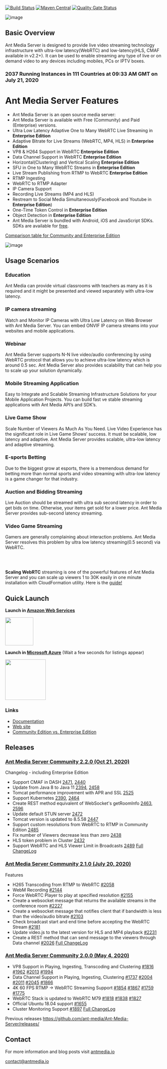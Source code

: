 [![Build Status](https://travis-ci.org/ant-media/Ant-Media-Server.svg?branch=master)](https://travis-ci.org/ant-media/Ant-Media-Server) 
[![Maven Central](https://maven-badges.herokuapp.com/maven-central/io.antmedia/ant-media-server/badge.svg)](https://maven-badges.herokuapp.com/maven-central/io.antmedia/ant-media-server)
[![Quality Gate Status](https://sonarcloud.io/api/project_badges/measure?project=io.antmedia%3Aant-media-server&metric=alert_status)](https://sonarcloud.io/dashboard?id=io.antmedia%3Aant-media-server)

![image](https://user-images.githubusercontent.com/54481799/95862105-16cb0e00-0d6b-11eb-9087-88888889825d.png)

## Basic Overview

Ant Media Server is designed to provide live video streaming technology infrastructure with ultra-low latency(WebRTC) and low-latency(HLS, CMAF available in v2.2+). It can be used to enable streaming any type of live or on demand video to any devices including mobiles, PCs or IPTV boxes.

### 2037 Running Instances in 111 Countries at 09:33 AM GMT on July 21, 2020


Ant Media Server Features
====

 * Ant Media Server is an open source media server:
 * Ant Media Server is available with Free (Community) and Paid (Enterprise) versions.
 * Ultra Low Latency Adaptive One to Many WebRTC Live Streaming in **Enterprise Edition**
 * Adaptive Bitrate for Live Streams (WebRTC, MP4, HLS) in **Enterprise Edition**
 * VP8 & H264 Support in WebRTC **Enterprise Edition**
 * Data Channel Support in WebRTC **Enterprise Edition** 
 * Horizontal(Clustering) and Vertical Scaling **Enterprise Edition**
 * SFU in One to Many WebRTC Streams in **Enterprise Edition**
 * Live Stream Publishing from RTMP to WebRTC **Enterprise Edition**
 * RTMP Ingesting
 * WebRTC to RTMP Adapter
 * IP Camera Support
 * Recording Live Streams (MP4 and HLS)
 * Restream to Social Media Simultaneously(Facebook and Youtube in **Enterprise Edition**)
 * One-Time Token Control in **Enterprise Edition**
 * Object Detection in **Enterprise Edition**
 * Ant Media Server is bundled with Android, iOS and JavaScript SDKs. SDKs are available for [free](https://antmedia.io/free-webrtc-android-ios-sdk/).
 
 [Comparison table for Community and Enterprise Edition](https://github.com/ant-media/Ant-Media-Server/wiki#community-edition--enterprise-edition)
 
 ![image](https://user-images.githubusercontent.com/54481799/95864676-64954580-0d6e-11eb-94d0-d661746d49af.png)
## Usage Scenarios
### Education
Ant Media can provide virtual classrooms with teachers as many as it is required and it might be presented and viewed separately with ultra-low latency.
### IP camera streaming 
Watch and Monitor IP Cameras with Ultra Low Latency on Web Browser with Ant Media Server. You can embed ONVIF IP camera streams into your websites and mobile applications.
### Webinar
Ant Media Server supports N-N live video/audio conferencing by using WebRTC protocol that allows you to achieve ultra-low latency which is around 0.5 sec. Ant Media Server also provides scalability that can help you to scale up your solution dynamically.
### Mobile Streaming Application
Easy to Integrate and Scalable Streaming Infrastructure Solutions for your Mobile Application Projects. You can build fast ve stable streaming applications with Ant Media API’s and SDK’s. 
### Live Game Show
Scale Number of Viewers As Much As You Need. Live Video Experience has the significant role in Live Game Shows’ success. It must be scalable, low latency and adaptive.  Ant Media Server provides scalable, ultra-low latency and adaptive streaming. 
### E-sports Betting
Due to the biggest grow at esports, there is a tremendous demand for betting more   than normal sports and video streaming with ultra-low latency is a game changer for  that industry.
### Auction and Bidding Streaming 
Live Auction should be streamed with ultra sub second latency in order to get bids on 
time. Otherwise, your items get sold for a lower price. Ant Media Server provides sub-second  latency streaming. 
### Video Game Streaming
Gamers are generally complaining about interaction problems. Ant Media Server resolves this problem by ultra low latency streaming(0.5 second) via WebRTC.

<br/>
<br/>

<b>Scaling WebRTC</b> streaming is one of the powerful features of Ant Media Server and you can scale up viewers 1 to 30K easily in one minute installation with CloudFormation utility. Here is the [guide!](https://antmedia.io/scaling-webrtc-streaming-30k-cloudformation/) 

## Quick Launch
 
<b>Launch in [Amazon Web Services](https://aws.amazon.com/marketplace/search/results?x=0&y=0&searchTerms=Ant+Media+Server&page=1&ref_=nav_search_box)</b>

 <a href="https://aws.amazon.com/marketplace/search/results?x=0&y=0&searchTerms=Ant+Media+Server&page=1&ref_=nav_search_box"><img src="https://i1.wp.com/antmedia.io/wp-content/uploads/2019/06/1200px-Amazon_Web_Services_Logo.svg-300x180.png" width=90/></a>
 
<b>Launch in [Microsoft Azure](https://azuremarketplace.microsoft.com/en-us/marketplace/apps?search=Ant%20Media%20Server&page=1)</b> (Wait a few seconds for listings appear)
  
 <a href="https://azuremarketplace.microsoft.com/en-us/marketplace/apps?search=Ant%20Media%20Server&page=1"><img src="https://i1.wp.com/antmedia.io/wp-content/uploads/2019/01/azure-e1548153434609.png" width=130/></a>
 
 
 ### Links
 
 * [Documentation](http://docs.antmedia.io/) 
 * [Web site](https://antmedia.io)
 * [Community Edition vs. Enterprise Edition](https://github.com/ant-media/Ant-Media-Server/wiki#community-edition--enterprise-edition)
 

## Releases

### [Ant Media Server Community 2.2.0 (Oct 21, 2020)](https://github.com/ant-media/Ant-Media-Server/releases/download/ams-v2.2.0/ant-media-server-2.2.0-community-2.2.0-20201021_1516.zip) 

Changelog - including Enterprise Edition
- Support CMAF in DASH [2471](https://github.com/ant-media/Ant-Media-Server/issues/2471), [2440](https://github.com/ant-media/Ant-Media-Server/issues/2440)
- Update from Java 8 to Java 11 [2394](https://github.com/ant-media/Ant-Media-Server/issues/2394), [2458](https://github.com/ant-media/Ant-Media-Server/issues/2458)
- Tomcat performance improvement with APR and SSL [2525](https://github.com/ant-media/Ant-Media-Server/issues/2525)
- Support Kubernetes [2390](https://github.com/ant-media/Ant-Media-Server/issues/2390), [2464](https://github.com/ant-media/Ant-Media-Server/pull/2464)
-  Create REST method equivalent of WebSocket's getRoomInfo [2463](https://github.com/ant-media/Ant-Media-Server/issues/2463), [2596](https://github.com/ant-media/Ant-Media-Server/issues/2596)
-  Update default STUN server [2472](https://github.com/ant-media/Ant-Media-Server/issues/2472)
-  Tomcat version is updated to 8.5.58 [2447](https://github.com/ant-media/Ant-Media-Server/issues/2447)
-  Support custom resolutions from WebRTC to RTMP in Community Edition [2485](https://github.com/ant-media/Ant-Media-Server/issues/2485)
- Fix number of Viewers decrease less than zero [2438](https://github.com/ant-media/Ant-Media-Server/pull/2438)
- HLS token problem in Cluster [2432](https://github.com/ant-media/Ant-Media-Server/pull/2432)
- Support WebRTC and HLS Viewer Limit in Broadcasts [2489](https://github.com/ant-media/Ant-Media-Server/issues/2389)
[Full ChangeLog](https://github.com/ant-media/Ant-Media-Server/releases/tag/ams-v2.2.0) 


### [Ant Media Server Community 2.1.0 (July 20, 2020)](https://github.com/ant-media/Ant-Media-Server/releases/download/ams-v2.1.0/ant-media-server-2.1.0-community-2.1.0-20200720_1340.zip) 

Features
* H265 Transcoding from RTMP to WebRTC [#2058](https://github.com/ant-media/Ant-Media-Server/issues/2058)
* WebM Recording [#2144](https://github.com/ant-media/Ant-Media-Server/issues/2144)
* Force WebRTC Player to play at specified resolution [#2155](https://github.com/ant-media/Ant-Media-Server/issues/2155)
* Create a websocket message that returns the available streams in the conference room [#2227](https://github.com/ant-media/Ant-Media-Server/issues/2227)
* Create a websocket message that notifies client that if bandwidth is less than the video/audio bitrate [#2103](https://github.com/ant-media/Ant-Media-Server/issues/2103)
* Check broadcast start and end time before accepting the WebRTC Stream [#2181](https://github.com/ant-media/Ant-Media-Server/issues/2181)
* Update video.js to the latest version for HLS and MP4 playback [#2231](https://github.com/ant-media/Ant-Media-Server/issues/2231)
* Create a REST method that can send message to the viewers through Data channel [#2026](https://github.com/ant-media/Ant-Media-Server/issues/2026)
[Full ChangeLog](https://github.com/ant-media/Ant-Media-Server/releases/tag/ams-v2.1.0) 

### [Ant Media Server Community 2.0.0 (May 4, 2020)](https://github.com/ant-media/Ant-Media-Server/releases/download/ams-v2.0.0/ant-media-server-2.0.0-community-2.0.0-20200504_1842.zip)
* VP8 Support in Playing, Ingesting, Transcoding and Clustering [#1816](https://github.com/ant-media/Ant-Media-Server/issues/1816) [#1962](https://github.com/ant-media/Ant-Media-Server/issues/1962) [#2013](https://github.com/ant-media/Ant-Media-Server/issues/2013) [#1994](https://github.com/ant-media/Ant-Media-Server/issues/1994) 
* Data Channel Support in Playing, Ingesting, Clustering [#1737](https://github.com/ant-media/Ant-Media-Server/issues/1737) [#2004](https://github.com/ant-media/Ant-Media-Server/issues/2004) [#2011](https://github.com/ant-media/Ant-Media-Server/issues/2001) [#2045](https://github.com/ant-media/Ant-Media-Server/issues/2045) [#1866](https://github.com/ant-media/Ant-Media-Server/issues/1866) 
* 4K 60 FPS RTMP -> WebRTC Streaming Support [#1854](https://github.com/ant-media/Ant-Media-Server/issues/1854) [#1867](https://github.com/ant-media/Ant-Media-Server/issues/1867) [#1759](https://github.com/ant-media/Ant-Media-Server/issues/1759) [#1775](https://github.com/ant-media/Ant-Media-Server/issues/1775)
* WebRTC Stack is updated to WebRTC M79 [#1818](https://github.com/ant-media/Ant-Media-Server/issues/1818) [#1838](https://github.com/ant-media/Ant-Media-Server/issues/1838) [#1827](https://github.com/ant-media/Ant-Media-Server/issues/1827) 
* Official Ubuntu 18.04 support [#1655](https://github.com/ant-media/Ant-Media-Server/issues/1655)
* Cluster Monitoring Support [#1897](https://github.com/ant-media/Ant-Media-Server/issues/1897) 
[Full ChangeLog](https://github.com/ant-media/Ant-Media-Server/releases/tag/ams-v2.0.0) 


Previous releases
https://github.com/ant-media/Ant-Media-Server/releases/

## Contact 

 For more information and blog posts visit [antmedia.io](https://antmedia.io)
 
 [contact@antmedia.io](mailto:contact@antmedia.io)

